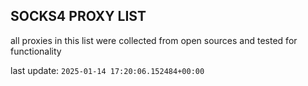 ## SOCKS4 PROXY LIST

all proxies in this list were collected from open sources and tested for functionality

last update: `2025-01-14 17:20:06.152484+00:00`